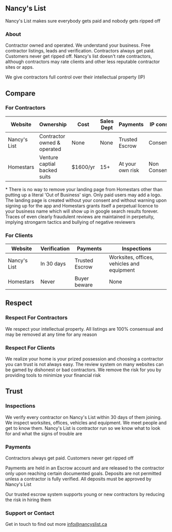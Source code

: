 ## Nancy's List
Nancy's List makes sure everybody gets paid and nobody gets ripped off

### About
Contractor owned and operated. We understand your business. Free contractor listings, leads and verification. Contractors always get paid. Customers never get ripped off. Nancy's list doesn't rate contractors, although contractors may rate clients and other less reputable contractor sites or apps.

We give contractors full control over their intellectual property (IP)

## Compare

### For Contractors

|   Website     | Ownership                    | Cost       | Sales Dept       | Payments         | IP consent     | IP control     |
| ------------- | ---------------------------- | ---------- | ---------------- | ---------------- | -------------- | -------------- |
| Nancy's List  | Contractor owned & operated  | None       | None             | Trusted Escrow   | Consensual     | Full Control   |
| Homestars     | Venture captial backed suits | $1600/yr   | 15+              | At your own risk | Non Consensual | Very Limited*  |

\* There is no way to remove your landing page from Homestars other than putting up a literal 'Out of Business' sign. Only paid users may add a logo. The landing page is created without your consent and without warning upon signing up for the app and Homestars grants itself a perpetual licence to your business name which will show up in google search results forever. Traces of even clearly fraudulent reviews are maintained in perpetuity, implying strongarm tactics and bullying of negative reviewers

### For Clients

|  Website      | Verification | Payments       | Inspections                                |
| ------------- | ------------ | -------------- | ------------------------------------------ |
| Nancy's List  | In 30 days   | Trusted Escrow | Worksites, offices, vehicles and equipment |
| Homestars     | Never        | Buyer beware   | None                                       |

## Respect

### Respect For Contractors

We respect your intellectual property. All listings are 100% consensual and may be removed at any time for any reason

### Respect For Clients
We realize your home is your prized possession and choosing a contractor you can trust is not always easy. The review system on many websites can be gamed by dishonest or bad contractors. We remove the risk for you by providing tools to minimize your financial risk

## Trust

### Inspections
We verify every contractor on Nancy's List within 30 days of them joining. We inspect worksites, offices, vehicles and equipment. We meet people and get to know them. Nancy's List is contractor run so we know what to look for and what the signs of trouble are

### Payments
Contractors always get paid. Customers never get ripped off

Payments are held in an Escrow account and are released to the contractor only upon reaching certain documented goals. Deposits are not permitted unless a contractor is fully verified. All deposits must be approved by Nancy's List

Our trusted escrow system supports young or new contractors by reducing the risk in hiring them

### Support or Contact
Get in touch to find out more [info@nancyslist.ca](mailto:info@nancyslist.ca?subject=[Tell%20Me%20More])

